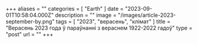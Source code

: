 +++
aliases = ""
categories = [ "Earth" ]
date = "2023-09-01T10:58:04.000Z"
description = ""
image = "/images/article-2023-september-by.png"
tags = [ "2023", "верасень", "клiмат" ]
title = "Верасень 2023 года ў параўнанні з вераснем 1922-2022 гадоў"
type = "post"
url = ""
+++


